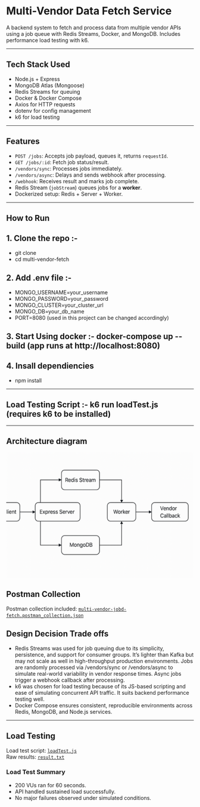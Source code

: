 # Multi-Vendor Data Fetch Service

A backend system to fetch and process data from multiple vendor APIs using a job queue with Redis Streams, Docker, and MongoDB. Includes performance load testing with k6.

---
## Tech Stack Used
- Node.js + Express
- MongoDB Atlas (Mongoose)
- Redis Streams for queuing
- Docker & Docker Compose
- Axios for HTTP requests
- dotenv for config management
- k6 for load testing

---

## Features

- `POST /jobs`: Accepts job payload, queues it, returns `requestId`.
- `GET /jobs/:id`: Fetch job status/result.
- `/vendors/sync`: Processes jobs immediately.
- `/vendors/async`: Delays and sends webhook after processing.
- `/webhook`: Receives result and marks job complete.
- Redis Stream (`jobStream`) queues jobs for a **worker**.
- Dockerized setup: Redis + Server + Worker.

---
## How to Run

## 1. Clone the repo :-  
- git clone <repo-url> 
- cd multi-vendor-fetch

## 2. Add .env file :-   
- MONGO_USERNAME=your_username
- MONGO_PASSWORD=your_password
- MONGO_CLUSTER=your_cluster_url
- MONGO_DB=your_db_name
- PORT=8080 (used in this project can be changed accordingly)

## 3. Start Using docker :- docker-compose up --build (app runs at http://localhost:8080)

## 4. Insall dependiencies
- npm install

---
## Load Testing Script :- k6 run loadTest.js (requires k6 to be installed)
---
## Architecture diagram
![Architecture Diagram](./architecture-diagram.png)

## Postman Collection
Postman collection included: [`multi-vendor-jobd-fetch.postman_collection.json`](./multi-vendor-jobd-fetch.postman_collection.json)

## Design Decision Trade offs
- Redis Streams was used for job queuing due to its simplicity, persistence, and support for consumer groups. It’s lighter than Kafka but may not scale as well in high-throughput production environments.
 Jobs are randomly processed via /vendors/sync or /vendors/async to simulate real-world variability in vendor response times. Async jobs trigger a webhook callback after processing.
- k6 was chosen for load testing because of its JS-based scripting and ease of simulating concurrent API traffic. It suits backend performance testing well.
- Docker Compose ensures consistent, reproducible environments across Redis, MongoDB, and Node.js services.
---
##  Load Testing

Load test script: [`loadTest.js`](./loadTest.js)  
Raw results: [`result.txt`](./result.txt)

### Load Test Summary
- 200 VUs ran for 60 seconds.
- API handled sustained load successfully.
- No major failures observed under simulated conditions.
